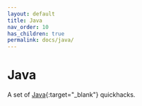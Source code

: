 ```yaml
---
layout: default
title: Java
nav_order: 10
has_children: true
permalink: docs/java/
---
```


# Java

A set of [Java](https://www.oracle.com/java/technologies/){:target="_blank"} quickhacks.
